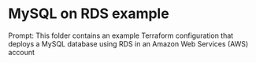 # MySQL on RDS example

Prompt: This folder contains an example Terraform configuration that deploys a MySQL database using 
RDS in an Amazon Web Services (AWS) account

